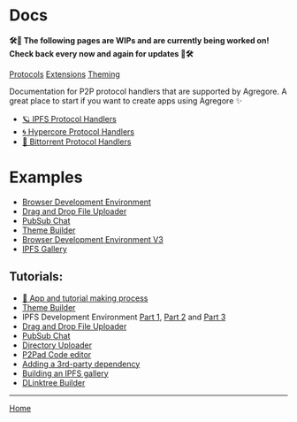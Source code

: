 # Docs

**🛠🚧 The following pages are WIPs and are currently being worked on! Check back every now and again for updates 🚧🛠**

[Protocols](./protocols)
[Extensions](./extensions)
[Theming](./theming)

Documentation for P2P protocol handlers that are supported by Agregore. A great place to start if you want to create apps using Agregore ✨

- [🪐 IPFS Protocol Handlers](./ipfs-protocol-handlers)
- [🌀 Hypercore Protocol Handlers](./hypercore-protocol-handlers)
- [🌊 Bittorrent Protocol Handlers](./bittorent-protocol-handlers)

# Examples

- [Browser Development Environment](./examples/browser-devenv/)
- [Drag and Drop File Uploader](./examples/drag-and-drop/)
- [PubSub Chat](./examples/ipfs-pub-sub-chat/)
- [Theme Builder](./examples/themebuilder)
- [Browser Development Environment V3](./examples/browser-devenv-v3/)
- [IPFS Gallery](./examples/ipfs-gallery/)

## Tutorials:

- [🧱 App and tutorial making process](./tutorials/process)
- [Theme Builder](./tutorials/themebuilder-tutorial)
- IPFS Development Environment [Part 1](./tutorials/ipfs-browser-devenv/part-1), [Part 2](./tutorials/ipfs-browser-devenv/part-2) and [Part 3](./tutorials/ipfs-browser-devenv/part-3)
- [Drag and Drop File Uploader](./tutorials/drag-and-drop)
- [PubSub Chat](./tutorials/ipfs-pub-sub-chat)
- [Directory Uploader](./tutorials/ipfs-dir-upload/)
- [P2Pad Code editor](./tutorials/p2pad-code-editor/)
- [Adding a 3rd-party dependency](./tutorials/ipfs-3rd-party-dep/)
- [Building an IPFS gallery](./tutorials/ipfs-gallery/)
- [DLinktree Builder](./tutorials/dlinktree-builder)

---

[Home](/)
